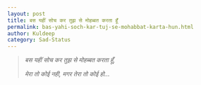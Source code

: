 ```yaml
---
layout: post
title: बस यहीं सोच कर तुझ से मोहब्बत करता हूँ
permalink: bas-yahi-soch-kar-tuj-se-mohabbat-karta-hun.html
author: Kuldeep
category: Sad-Status
---
```

> *बस यहीं सोच कर तुझ से मोहब्बत करता हूँ,*
> 
> *मेरा तो कोई नही, मगर तेरा तो कोई हो…*
